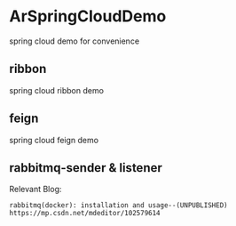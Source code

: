 # ArSpringCloudDemo

spring cloud demo for convenience

## ribbon

spring cloud ribbon demo

## feign

spring cloud feign demo

## rabbitmq-sender & listener

Relevant Blog:

    rabbitmq(docker): installation and usage--(UNPUBLISHED)
    https://mp.csdn.net/mdeditor/102579614